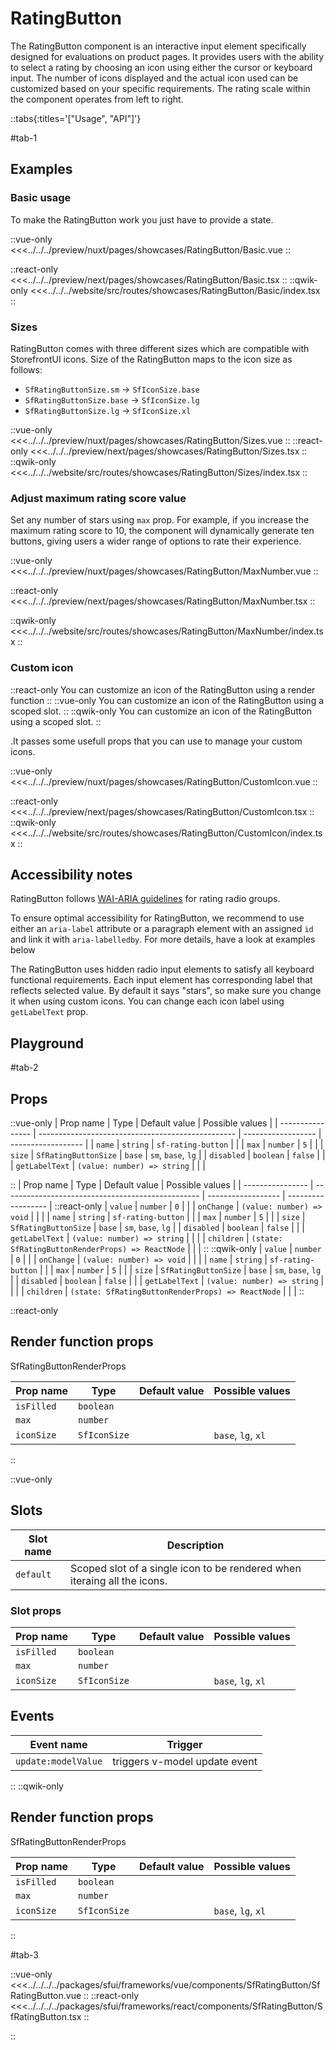 # RatingButton

The RatingButton component is an interactive input element specifically designed for evaluations on product pages. It provides users with the ability to select a rating by choosing an icon using either the cursor or keyboard input. The number of icons displayed and the actual icon used can be customized based on your specific requirements. The rating scale within the component operates from left to right.

::tabs{:titles='["Usage", "API"]'}

#tab-1

## Examples

### Basic usage

To make the RatingButton work you just have to provide a state.

<Showcase showcase-name="RatingButton/Basic" style="min-height:250px">

::vue-only
<<<../../../preview/nuxt/pages/showcases/RatingButton/Basic.vue
::

::react-only
<<<../../../preview/next/pages/showcases/RatingButton/Basic.tsx
::
::qwik-only
<<<../../../website/src/routes/showcases/RatingButton/Basic/index.tsx
::

</Showcase>

### Sizes

RatingButton comes with three different sizes which are compatible with StorefrontUI icons. Size of the RatingButton maps to the icon size as follows:

- `SfRatingButtonSize.sm` -> `SfIconSize.base`
- `SfRatingButtonSize.base` -> `SfIconSize.lg`
- `SfRatingButtonSize.lg` -> `SfIconSize.xl`

<Showcase showcase-name="RatingButton/Sizes" style="min-height:250px">

::vue-only
<<<../../../preview/nuxt/pages/showcases/RatingButton/Sizes.vue
::
::react-only
<<<../../../preview/next/pages/showcases/RatingButton/Sizes.tsx
::
::qwik-only
<<<../../../website/src/routes/showcases/RatingButton/Sizes/index.tsx
::

</Showcase>

### Adjust maximum rating score value

Set any number of stars using `max` prop. For example, if you increase the maximum rating score to 10, the component will dynamically generate ten buttons, giving users a wider range of options to rate their experience.

<Showcase showcase-name="RatingButton/MaxNumber" style="min-height:250px">

::vue-only
<<<../../../preview/nuxt/pages/showcases/RatingButton/MaxNumber.vue
::

::react-only
<<<../../../preview/next/pages/showcases/RatingButton/MaxNumber.tsx
::

::qwik-only
<<<../../../website/src/routes/showcases/RatingButton/MaxNumber/index.tsx
::

</Showcase>

### Custom icon

::react-only
You can customize an icon of the RatingButton using a render function
::
::vue-only
You can customize an icon of the RatingButton using a scoped slot.
::
::qwik-only
You can customize an icon of the RatingButton using a scoped slot.
::

.It passes some usefull props that you can use to manage your custom icons.

<Showcase showcase-name="RatingButton/CustomIcon" style="min-height:250px">

::vue-only
<<<../../../preview/nuxt/pages/showcases/RatingButton/CustomIcon.vue
::

::react-only
<<<../../../preview/next/pages/showcases/RatingButton/CustomIcon.tsx
::
::qwik-only
<<<../../../website/src/routes/showcases/RatingButton/CustomIcon/index.tsx
::
</Showcase>

## Accessibility notes

RatingButton follows [WAI-ARIA guidelines](https://www.w3.org/WAI/ARIA/apg/patterns/radio/examples/radio-rating/) for rating radio groups.

To ensure optimal accessibility for RatingButton, we recommend to use either an `aria-label` attribute or a paragraph element with an assigned `id` and link it with `aria-labelledby`. For more details, have a look at examples below

The RatingButton uses hidden radio input elements to satisfy all keyboard functional requirements. Each input element has corresponding label that reflects selected value. By default it says "stars", so make sure you change it when using custom icons. You can change each icon label using `getLabelText` prop.

## Playground

<Generate style="height:400px" />

#tab-2

## Props

::vue-only
| Prop name | Type | Default value | Possible values |
| ---------------- | ------------------------------------------------- | ------------------ | ------------------ |
| `name` | `string` | `sf-rating-button` | |
| `max` | `number` | `5` | |
| `size` | `SfRatingButtonSize` | `base` | `sm`, `base`, `lg` |
| `disabled` | `boolean` | `false` | |
| `getLabelText` | `(value: number) => string` | | |

::
| Prop name | Type | Default value | Possible values |
| ---------------- | ------------------------------------------------- | ------------------ | ------------------ |
::react-only
| `value` | `number` | `0` | |
| `onChange` | `(value: number) => void` | | |
| `name` | `string` | `sf-rating-button` | |
| `max` | `number` | `5` | |
| `size` | `SfRatingButtonSize` | `base` | `sm`, `base`, `lg` |
| `disabled` | `boolean` | `false` | |
| `getLabelText` | `(value: number) => string` | | |
| `children` | `(state: SfRatingButtonRenderProps) => ReactNode` | | |
::
::qwik-only
| `value` | `number` | `0` | |
| `onChange` | `(value: number) => void` | | |
| `name` | `string` | `sf-rating-button` | |
| `max` | `number` | `5` | |
| `size` | `SfRatingButtonSize` | `base` | `sm`, `base`, `lg` |
| `disabled` | `boolean` | `false` | |
| `getLabelText` | `(value: number) => string` | | |
| `children` | `(state: SfRatingButtonRenderProps) => ReactNode` | | |
::

::react-only

## Render function props

SfRatingButtonRenderProps

| Prop name  | Type         | Default value | Possible values    |
| ---------- | ------------ | ------------- | ------------------ |
| `isFilled` | `boolean`    |               |                    |
| `max`      | `number`     |               |                    |
| `iconSize` | `SfIconSize` |               | `base`, `lg`, `xl` |

::

::vue-only

## Slots

| Slot name | Description                                                              |
| --------- | ------------------------------------------------------------------------ |
| `default` | Scoped slot of a single icon to be rendered when iteraing all the icons. |

### Slot props

| Prop name  | Type         | Default value | Possible values    |
| ---------- | ------------ | ------------- | ------------------ |
| `isFilled` | `boolean`    |               |                    |
| `max`      | `number`     |               |                    |
| `iconSize` | `SfIconSize` |               | `base`, `lg`, `xl` |

## Events

| Event name          | Trigger                       |
| ------------------- | ----------------------------- |
| `update:modelValue` | triggers v-model update event |

::
::qwik-only

## Render function props

SfRatingButtonRenderProps

| Prop name  | Type         | Default value | Possible values    |
| ---------- | ------------ | ------------- | ------------------ |
| `isFilled` | `boolean`    |               |                    |
| `max`      | `number`     |               |                    |
| `iconSize` | `SfIconSize` |               | `base`, `lg`, `xl` |

::

#tab-3

::vue-only
<<<../../../../packages/sfui/frameworks/vue/components/SfRatingButton/SfRatingButton.vue
::
::react-only
<<<../../../../packages/sfui/frameworks/react/components/SfRatingButton/SfRatingButton.tsx
::

::
